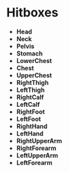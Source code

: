 # Hitboxes
* **Head**
* **Neck**
* **Pelvis**
* **Stomach**
* **LowerChest**
* **Chest**
* **UpperChest**
* **RightThigh**
* **LeftThigh**
* **RightCalf**
* **LeftCalf**
* **RightFoot**
* **LeftFoot**
* **RightHand**
* **LeftHand**
* **RightUpperArm**
* **RightForearm**
* **LeftUpperArm**
* **LeftForearm**
